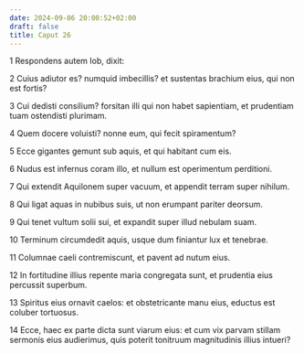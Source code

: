 ```yaml
---
date: 2024-09-06 20:00:52+02:00
draft: false
title: Caput 26
---
```





1 Respondens autem Iob, dixit:

2 Cuius adiutor es? numquid imbecillis? et sustentas brachium eius, qui non est fortis?

3 Cui dedisti consilium? forsitan illi qui non habet sapientiam, et prudentiam tuam ostendisti plurimam.

4 Quem docere voluisti? nonne eum, qui fecit spiramentum?

5 Ecce gigantes gemunt sub aquis, et qui habitant cum eis.

6 Nudus est infernus coram illo, et nullum est operimentum perditioni.

7 Qui extendit Aquilonem super vacuum, et appendit terram super nihilum.

8 Qui ligat aquas in nubibus suis, ut non erumpant pariter deorsum.

9 Qui tenet vultum solii sui, et expandit super illud nebulam suam.

10 Terminum circumdedit aquis, usque dum finiantur lux et tenebrae.

11 Columnae caeli contremiscunt, et pavent ad nutum eius.

12 In fortitudine illius repente maria congregata sunt, et prudentia eius percussit superbum.

13 Spiritus eius ornavit caelos: et obstetricante manu eius, eductus est coluber tortuosus.

14 Ecce, haec ex parte dicta sunt viarum eius: et cum vix parvam stillam sermonis eius audierimus, quis poterit tonitruum magnitudinis illius intueri?

